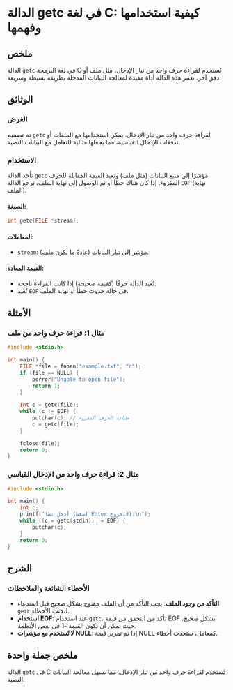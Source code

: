 <!--
Meta Description: # الدالة getc في لغة C: كيفية استخدامها وفهمها ## ملخص الدالة `getc` في لغة البرمجة C تُستخدم لقراءة حرف واحد من تيار الإدخال، مثل ملف أو دفق آخر. تعت...
Meta Keywords: getc, file, الدالة, حرف, eof
-->

# الدالة getc في لغة C: كيفية استخدامها وفهمها

## ملخص
الدالة `getc` في لغة البرمجة C تُستخدم لقراءة حرف واحد من تيار الإدخال، مثل ملف أو دفق آخر. تعتبر هذه الدالة أداة مفيدة لمعالجة البيانات المدخلة بطريقة بسيطة وسريعة.

## الوثائق
### الغرض
تم تصميم `getc` لقراءة حرف واحد من تيار الإدخال. يمكن استخدامها مع الملفات أو تدفقات الإدخال القياسية، مما يجعلها مثالية للتعامل مع البيانات النصية.

### الاستخدام
تأخذ الدالة `getc` مؤشرًا إلى منبع البيانات (مثل ملف) وتعيد القيمة المقابلة للحرف المقروء. إذا كان هناك خطأ أو تم الوصول إلى نهاية الملف، ترجع الدالة `EOF` (نهاية الملف).

#### الصيغة:
```c
int getc(FILE *stream);
```

#### المعاملات:
- `stream`: مؤشر إلى تيار البيانات (عادةً ما يكون ملف).

#### القيمة المعادة:
- تُعيد الدالة حرفًا (كقيمة صحيحة) إذا كانت القراءة ناجحة.
- تُعيد `EOF` في حالة حدوث خطأ أو نهاية الملف.

## الأمثلة
### مثال 1: قراءة حرف واحد من ملف
```c
#include <stdio.h>

int main() {
    FILE *file = fopen("example.txt", "r");
    if (file == NULL) {
        perror("Unable to open file");
        return 1;
    }

    int c = getc(file);
    while (c != EOF) {
        putchar(c); // طباعة الحرف المقروء
        c = getc(file);
    }

    fclose(file);
    return 0;
}
```

### مثال 2: قراءة حرف واحد من الإدخال القياسي
```c
#include <stdio.h>

int main() {
    int c;
    printf("أدخل نصًا (اضغط Enter للخروج):\n");
    while ((c = getc(stdin)) != EOF) {
        putchar(c);
    }
    return 0;
}
```

## الشرح
### الأخطاء الشائعة والملاحظات
- **التأكد من وجود الملف**: يجب التأكد من أن الملف مفتوح بشكل صحيح قبل استدعاء `getc` لتجنب الأخطاء.
- **استخدام EOF**: عند استخدام `getc`، تأكد من التحقق من قيمة EOF بشكل صحيح، حيث يمكن أن تكون القيمة -1 في بعض الأنظمة.
- **لا تُستخدم مع مؤشرات NULL**: إذا تم تمرير قيمة NULL كمعامل، ستحدث أخطاء.

## ملخص جملة واحدة
الدالة `getc` في C تُستخدم لقراءة حرف واحد من تيار الإدخال، مما يسهل معالجة البيانات النصية.